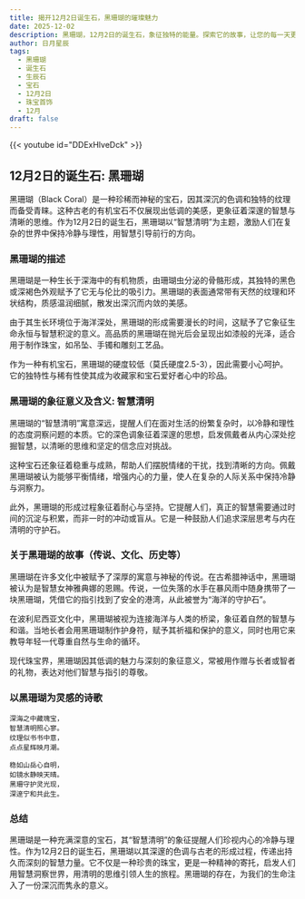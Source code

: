```yaml
---
title: 揭开12月2日诞生石，黑珊瑚的璀璨魅力
date: 2025-12-02
description: 黑珊瑚，12月2日的诞生石，象征独特的能量。探索它的故事，让您的每一天更有意义。
author: 日月星辰
tags:
  - 黑珊瑚
  - 诞生石
  - 生辰石
  - 宝石
  - 12月2日
  - 珠宝首饰
  - 12月
draft: false
---
```


{{< youtube id="DDExHlveDck" >}}

## 12月2日的诞生石: 黑珊瑚

黑珊瑚（Black Coral）是一种珍稀而神秘的宝石，因其深沉的色调和独特的纹理而备受青睐。这种古老的有机宝石不仅展现出低调的美感，更象征着深邃的智慧与清晰的思维。作为12月2日的诞生石，黑珊瑚以“智慧清明”为主题，激励人们在复杂的世界中保持冷静与理性，用智慧引导前行的方向。

### 黑珊瑚的描述

黑珊瑚是一种生长于深海中的有机物质，由珊瑚虫分泌的骨骼形成，其独特的黑色或深褐色外观赋予了它无与伦比的吸引力。黑珊瑚的表面通常带有天然的纹理和环状结构，质感温润细腻，散发出深沉而内敛的美感。

由于其生长环境位于海洋深处，黑珊瑚的形成需要漫长的时间，这赋予了它象征生命永恒与智慧积淀的意义。高品质的黑珊瑚在抛光后会呈现出如漆般的光泽，适合用于制作珠宝，如吊坠、手镯和雕刻工艺品。

作为一种有机宝石，黑珊瑚的硬度较低（莫氏硬度2.5-3），因此需要小心呵护。它的独特性与稀有性使其成为收藏家和宝石爱好者心中的珍品。

### 黑珊瑚的象征意义及含义: 智慧清明

黑珊瑚的“智慧清明”寓意深远，提醒人们在面对生活的纷繁复杂时，以冷静和理性的态度洞察问题的本质。它的深色调象征着深邃的思想，启发佩戴者从内心深处挖掘智慧，以清晰的思维和坚定的信念应对挑战。

这种宝石还象征着稳重与成熟，帮助人们摆脱情绪的干扰，找到清晰的方向。佩戴黑珊瑚被认为能够平衡情绪，增强内心的力量，使人在复杂的人际关系中保持冷静与洞察力。

此外，黑珊瑚的形成过程象征着耐心与坚持。它提醒人们，真正的智慧需要通过时间的沉淀与积累，而非一时的冲动或盲从。它是一种鼓励人们追求深层思考与内在清明的守护石。

### 关于黑珊瑚的故事（传说、文化、历史等）

黑珊瑚在许多文化中被赋予了深厚的寓意与神秘的传说。在古希腊神话中，黑珊瑚被认为是智慧女神雅典娜的恩赐。传说，一位失落的水手在暴风雨中随身携带了一块黑珊瑚，凭借它的指引找到了安全的港湾，从此被誉为“海洋的守护石”。

在波利尼西亚文化中，黑珊瑚被视为连接海洋与人类的桥梁，象征着自然的智慧与和谐。当地长者会用黑珊瑚制作护身符，赋予其祈福和保护的意义，同时也用它来教导年轻一代尊重自然与生命的循环。

现代珠宝界，黑珊瑚因其低调的魅力与深刻的象征意义，常被用作赠与长者或智者的礼物，表达对他们智慧与指引的尊敬。

### 以黑珊瑚为灵感的诗歌

```
深海之中藏瑰宝，  
智慧清明照心寥。  
纹理似书书中意，  
点点星辉映月潮。  

稳如山岳心自明，  
如镜水静映天晴。  
黑珊守护灵光现，  
深邃宁和共此生。
```

### 总结

黑珊瑚是一种充满深意的宝石，其“智慧清明”的象征提醒人们珍视内心的冷静与理性。作为12月2日的诞生石，黑珊瑚以其深邃的色调与古老的形成过程，传递出持久而深刻的智慧力量。它不仅是一种珍贵的珠宝，更是一种精神的寄托，启发人们用智慧洞察世界，用清明的思维引领人生的旅程。黑珊瑚的存在，为我们的生命注入了一份深沉而隽永的意义。